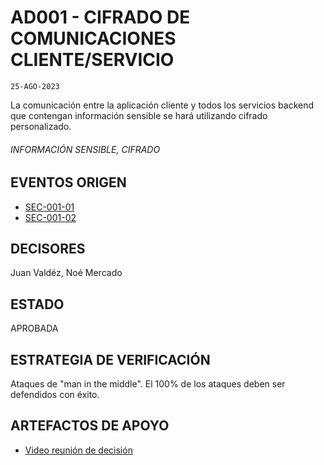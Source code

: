 
  

# AD001 - CIFRADO DE COMUNICACIONES CLIENTE/SERVICIO

    25-AGO-2023
La comunicación entre la aplicación cliente y todos los servicios backend que contengan información sensible se hará utilizando cifrado personalizado.
###### INFORMACIÓN SENSIBLE, CIFRADO

## EVENTOS ORIGEN
 - [SEC-001-01](https://architecture-scenarios.myorganization.com/origin-event/SEC-001-01)
 - [SEC-001-02](https://architecture-scenarios.myorganization.com/origin-event/SEC-001-01)

## DECISORES
Juan Valdéz, Noé Mercado

## ESTADO
APROBADA

## ESTRATEGIA DE VERIFICACIÓN
Ataques de "man in the middle". El 100% de los ataques deben ser defendidos con éxito.

## ARTEFACTOS DE APOYO

 - [Video reunión de decisión](https://grabaciones.miorganizaci%C3%B3n.com/definiciones-001)
